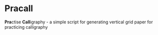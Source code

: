 # Pracall

**Pra**ctise **Call**igraphy - a simple script for generating vertical grid paper for practicing calligraphy
